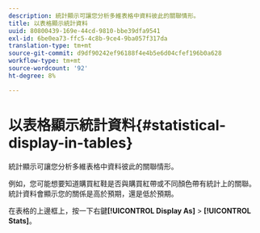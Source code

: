 ```yaml
---
description: 統計顯示可讓您分析多維表格中資料彼此的關聯情形。
title: 以表格顯示統計資料
uuid: 80800439-169e-44cd-9810-bbe39dfa9541
exl-id: 6be0ea73-ffc5-4c8b-9ce4-9ba057f317da
translation-type: tm+mt
source-git-commit: d9df90242ef96188f4e4b5e6d04cfef196b0a628
workflow-type: tm+mt
source-wordcount: '92'
ht-degree: 8%

---
```


# 以表格顯示統計資料{#statistical-display-in-tables}

統計顯示可讓您分析多維表格中資料彼此的關聯情形。

例如，您可能想要知道購買紅鞋是否與購買紅帶或不同顏色帶有統計上的關聯。 統計資料會顯示您的關係是高於預期，還是低於預期。

在表格的上邊框上，按一下右鍵&#x200B;**[!UICONTROL Display As]** > **[!UICONTROL Stats]**。
